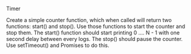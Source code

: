 Timer

Create a simple counter function, which when called will return two functions: start() and stop(). Use those functions to start the counter and stop them. The start() function should start printing 0 …. N - 1 with one second delay between every logs. The stop() should pause the counter. Use setTimeout() and Promises to do this.